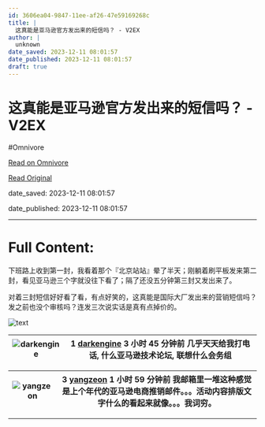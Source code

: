 ```yaml
---
id: 3606ea04-9847-11ee-af26-47e59169268c
title: |
  这真能是亚马逊官方发出来的短信吗？ - V2EX
author: |
  unknown
date_saved: 2023-12-11 08:01:57
date_published: 2023-12-11 08:01:57
draft: true
---
```


# 这真能是亚马逊官方发出来的短信吗？ - V2EX
#Omnivore

[Read on Omnivore](https://omnivore.app/me/v-2-ex-18c59d57742)

[Read Original](https://www.v2ex.com/t/999500)

date_saved: 2023-12-11 08:01:57

date_published: 2023-12-11 08:01:57

--- 

# Full Content: 

下班路上收到第一封，我看着那个『北京站站』晕了半天；刚躺着刷平板发来第二封，看见亚马逊三个字就没往下看了；隔了还没五分钟第三封又发出来了。

对着三封短信好好看了看，有点好笑的，这真能是国际大厂发出来的营销短信吗？发之前也没个审核吗？连发三次说实话是真有点掉价的。

![text](https://proxy-prod.omnivore-image-cache.app/0x0,sLHAD_eESLn_7yoCVJsfdbGfTyrcqOUE0OuCyFd1T5iU/https://xqmq--blog-image.oss-cn-shenzhen.aliyuncs.com/photo_2023-12-11_20-51-57.jpg)

| ![darkengine](https://proxy-prod.omnivore-image-cache.app/0x0,sm1qR0FKE8IYAkHw4w4QQFyfX1joMWpagcpqBsE10rbI/https://cdn.v2ex.com/avatar/3534/478c/172237_normal.png?m=1634650608) | 1 **[darkengine](https://www.v2ex.com/member/darkengine)** 3 小时 45 分钟前 几乎天天给我打电话, 什么亚马逊技术论坛, 联想什么会务组 |
| -------------------------------------------------------------------------------------------------------------------------------------------------------------------------------- | ---------------------------------------------------------------------------------------------------- |

| ![yangzeon](https://proxy-prod.omnivore-image-cache.app/0x0,s-Fo_FUrHMFAOTJsND5eVm70Lh0FR4nquxNHPXqJJmNM/https://cdn.v2ex.com/gravatar/8896d3b6cd9076883d9163c28a551df1?s=48&d=retro) | 3 **[yangzeon](https://www.v2ex.com/member/yangzeon)** 1 小时 59 分钟前 我邮箱里一堆这种感觉是上个年代的亚马逊电商推销邮件。。。活动内容排版文字什么的看起来就像。。。我词穷。 |
| ------------------------------------------------------------------------------------------------------------------------------------------------------------------------------------- | ---------------------------------------------------------------------------------------------------------------------- |

---

